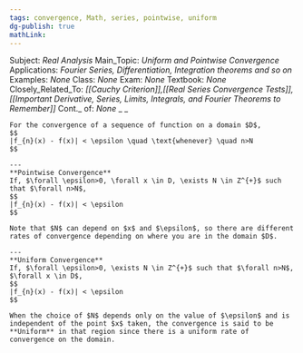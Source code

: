 ```yaml
---
tags: convergence, Math, series, pointwise, uniform
dg-publish: true
mathLink: 
---
```

Subject: _Real Analysis_
Main\_Topic: _Uniform and Pointwise Convergence_
Applications: _Fourier Series, Differentiation, Integration theorems and so on_
Examples: _None_
Class: _None_
Exam: _None_
Textbook: _None_
Closely\_Related\_To: _[[Cauchy Criterion]],[[Real Series Convergence Tests]],[[Important Derivative, Series, Limits, Integrals, and Fourier Theorems to Remember]]_
Cont.\_ of: _None_ 
_
_

```ad-Definition
For the convergence of a sequence of function on a domain $D$,
$$
|f_{n}(x) - f(x)| < \epsilon \quad \text{whenever} \quad n>N
$$

---
**Pointwise Convergence**
If, $\forall \epsilon>0, \forall x \in D, \exists N \in Z^{+}$ such that $\forall n>N$,
$$
|f_{n}(x) - f(x)| < \epsilon
$$

Note that $N$ can depend on $x$ and $\epsilon$, so there are different rates of convergence depending on where you are in the domain $D$.

---
**Uniform Convergence**
If, $\forall \epsilon>0, \exists N \in Z^{+}$ such that $\forall n>N$, $\forall x \in D$,
$$
|f_{n}(x) - f(x)| < \epsilon
$$

When the choice of $N$ depends only on the value of $\epsilon$ and is independent of the point $x$ taken, the convergence is said to be **Uniform** in that region since there is a uniform rate of convergence on the domain.
```
